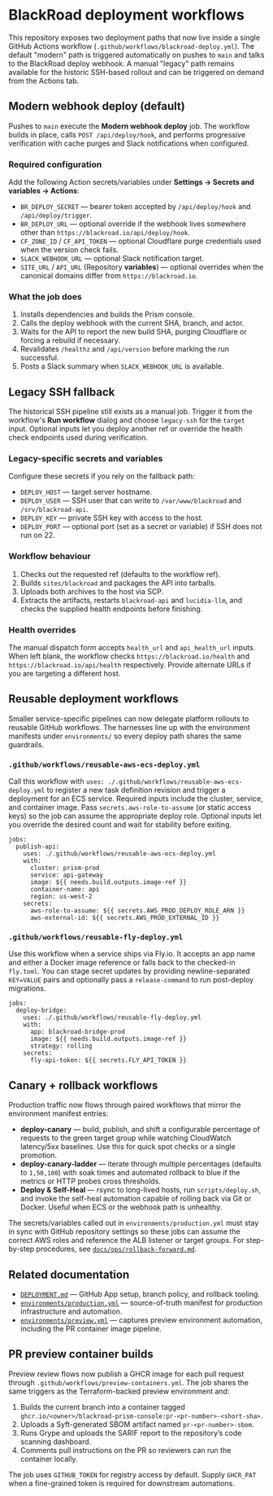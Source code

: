 # BlackRoad deployment workflows

This repository exposes two deployment paths that now live inside a single
GitHub Actions workflow (`.github/workflows/blackroad-deploy.yml`). The default
"modern" path is triggered automatically on pushes to `main` and talks to the
BlackRoad deploy webhook. A manual "legacy" path remains available for the
historic SSH-based rollout and can be triggered on demand from the Actions tab.

## Modern webhook deploy (default)

Pushes to `main` execute the **Modern webhook deploy** job. The workflow builds
in place, calls `POST /api/deploy/hook`, and performs progressive verification
with cache purges and Slack notifications when configured.

### Required configuration

Add the following Action secrets/variables under
**Settings → Secrets and variables → Actions**:

- `BR_DEPLOY_SECRET` — bearer token accepted by `/api/deploy/hook` and
  `/api/deploy/trigger`.
- `BR_DEPLOY_URL` — optional override if the webhook lives somewhere other than
  `https://blackroad.io/api/deploy/hook`.
- `CF_ZONE_ID` / `CF_API_TOKEN` — optional Cloudflare purge credentials used
  when the version check fails.
- `SLACK_WEBHOOK_URL` — optional Slack notification target.
- `SITE_URL` / `API_URL` (Repository **variables**) — optional overrides when the
  canonical domains differ from `https://blackroad.io`.

### What the job does

1. Installs dependencies and builds the Prism console.
2. Calls the deploy webhook with the current SHA, branch, and actor.
3. Waits for the API to report the new build SHA, purging Cloudflare or forcing a
   rebuild if necessary.
4. Revalidates `/healthz` and `/api/version` before marking the run successful.
5. Posts a Slack summary when `SLACK_WEBHOOK_URL` is available.

## Legacy SSH fallback

The historical SSH pipeline still exists as a manual job. Trigger it from the
workflow's **Run workflow** dialog and choose `legacy-ssh` for the `target`
input. Optional inputs let you deploy another ref or override the health check
endpoints used during verification.

### Legacy-specific secrets and variables

Configure these secrets if you rely on the fallback path:

- `DEPLOY_HOST` — target server hostname.
- `DEPLOY_USER` — SSH user that can write to `/var/www/blackroad` and
  `/srv/blackroad-api`.
- `DEPLOY_KEY` — private SSH key with access to the host.
- `DEPLOY_PORT` — optional port (set as a secret or variable) if SSH does not
  run on 22.

### Workflow behaviour

1. Checks out the requested ref (defaults to the workflow ref).
2. Builds `sites/blackroad` and packages the API into tarballs.
3. Uploads both archives to the host via SCP.
4. Extracts the artifacts, restarts `blackroad-api` and `lucidia-llm`, and checks
   the supplied health endpoints before finishing.

### Health overrides

The manual dispatch form accepts `health_url` and `api_health_url` inputs. When
left blank, the workflow checks `https://blackroad.io/health` and
`https://blackroad.io/api/health` respectively. Provide alternate URLs if you
are targeting a different host.

## Reusable deployment workflows

Smaller service-specific pipelines can now delegate platform rollouts to
reusable GitHub workflows. The harnesses line up with the environment manifests
under `environments/` so every deploy path shares the same guardrails.

### `.github/workflows/reusable-aws-ecs-deploy.yml`

Call this workflow with `uses: ./.github/workflows/reusable-aws-ecs-deploy.yml`
to register a new task definition revision and trigger a deployment for an ECS
service. Required inputs include the cluster, service, and container image. Pass
`secrets.aws-role-to-assume` (or static access keys) so the job can assume the
appropriate deploy role. Optional inputs let you override the desired count and
wait for stability before exiting.

```
jobs:
  publish-api:
    uses: ./.github/workflows/reusable-aws-ecs-deploy.yml
    with:
      cluster: prism-prod
      service: api-gateway
      image: ${{ needs.build.outputs.image-ref }}
      container-name: api
      region: us-west-2
    secrets:
      aws-role-to-assume: ${{ secrets.AWS_PROD_DEPLOY_ROLE_ARN }}
      aws-external-id: ${{ secrets.AWS_PROD_EXTERNAL_ID }}
```

### `.github/workflows/reusable-fly-deploy.yml`

Use this workflow when a service ships via Fly.io. It accepts an app name and
either a Docker image reference or falls back to the checked-in `fly.toml`. You
can stage secret updates by providing newline-separated `KEY=VALUE` pairs and
optionally pass a `release-command` to run post-deploy migrations.

```
jobs:
  deploy-bridge:
    uses: ./.github/workflows/reusable-fly-deploy.yml
    with:
      app: blackroad-bridge-prod
      image: ${{ needs.build.outputs.image-ref }}
      strategy: rolling
    secrets:
      fly-api-token: ${{ secrets.FLY_API_TOKEN }}
```
## Canary + rollback workflows

Production traffic now flows through paired workflows that mirror the
environment manifest entries:

- **deploy-canary** — build, publish, and shift a configurable percentage of
  requests to the green target group while watching CloudWatch latency/5xx
  baselines. Use this for quick spot checks or a single promotion.
- **deploy-canary-ladder** — iterate through multiple percentages (defaults to
  `1,50,100`) with soak times and automated rollback to blue if the metrics or
  HTTP probes cross thresholds.
- **Deploy & Self-Heal** — rsync to long-lived hosts, run
  `scripts/deploy.sh`, and invoke the self-heal automation capable of rolling
  back via Git or Docker. Useful when ECS or the webhook path is unhealthy.

The secrets/variables called out in `environments/production.yml` must stay in
sync with GitHub repository settings so these jobs can assume the correct AWS
roles and reference the ALB listener or target groups. For step-by-step
procedures, see [`docs/ops/rollback-forward.md`](docs/ops/rollback-forward.md).

## Related documentation

- [`DEPLOYMENT.md`](DEPLOYMENT.md) — GitHub App setup, branch policy, and
  rollback tooling.
- [`environments/production.yml`](environments/production.yml) — source-of-truth
  manifest for production infrastructure and automation.
- [`environments/preview.yml`](environments/preview.yml) — captures preview
  environment automation, including the PR container image pipeline.

## PR preview container builds

Preview review flows now publish a GHCR image for each pull request through
`.github/workflows/preview-containers.yml`. The job shares the same triggers as
the Terraform-backed preview environment and:

1. Builds the current branch into a container tagged
   `ghcr.io/<owner>/blackroad-prism-console:pr-<pr-number>-<short-sha>`.
2. Uploads a Syft-generated SBOM artifact named `pr-<pr-number>-sbom`.
3. Runs Grype and uploads the SARIF report to the repository’s code scanning
   dashboard.
4. Comments pull instructions on the PR so reviewers can run the container
   locally.

The job uses `GITHUB_TOKEN` for registry access by default. Supply `GHCR_PAT`
when a fine-grained token is required for downstream automations.
